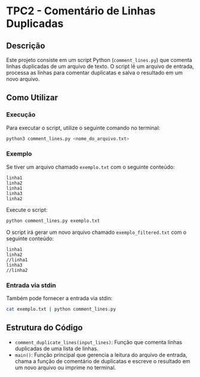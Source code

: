# TPC2 - Comentário de Linhas Duplicadas

## Descrição

Este projeto consiste em um script Python (`comment_lines.py`) que comenta linhas duplicadas de um arquivo de texto. O script lê um arquivo de entrada, processa as linhas para comentar duplicatas e salva o resultado em um novo arquivo.

## Como Utilizar

### Execução

Para executar o script, utilize o seguinte comando no terminal:

```bash
python3 comment_lines.py <nome_do_arquivo.txt>
```

### Exemplo

Se tiver um arquivo chamado `exemplo.txt` com o seguinte conteúdo:

```
linha1
linha2
linha1
linha3
linha2
```

Execute o script:

```bash
python comment_lines.py exemplo.txt
```

O script irá gerar um novo arquivo chamado `exemplo_filtered.txt` com o seguinte conteúdo:

```
linha1
linha2
//linha1
linha3
//linha2
```

### Entrada via stdin

Também pode fornecer a entrada via stdin:

```bash
cat exemplo.txt | python comment_lines.py
```

## Estrutura do Código

- `comment_duplicate_lines(input_lines)`: Função que comenta linhas duplicadas de uma lista de linhas.
- `main()`: Função principal que gerencia a leitura do arquivo de entrada, chama a função de comentário de duplicatas e escreve o resultado em um novo arquivo ou imprime no terminal.

